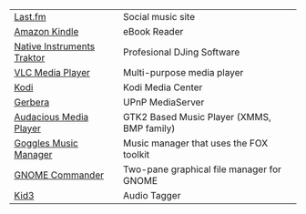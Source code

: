 |    |    |
|:---|:---|
|[Last.fm](https://www.last.fm/)|Social music site|
|[Amazon Kindle](https://www.amazon.com/kindle/)|eBook Reader|
|[Native Instruments Traktor](https://www.native-instruments.com/traktormicrosite/)|Profesional DJing Software|
|[VLC Media Player](https://www.videolan.org/vlc/)|Multi-purpose media player|
|[Kodi](https://www.kodi.tv/)|Kodi Media Center|
|[Gerbera](https://gerbera.io/)|UPnP MediaServer|
|[Audacious Media Player](https://audacious-media-player.org/)|GTK2 Based Music Player (XMMS, BMP family)|
|[Goggles Music Manager](https://gogglesmm.dev/)|Music manager that uses the FOX toolkit|
|[GNOME Commander](https://gcmd.github.io/)|Two-pane graphical file manager for GNOME|
|[Kid3](https://kid3.kde.org/)|Audio Tagger|
